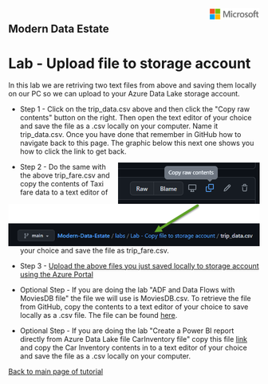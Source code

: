<img style="float: right;" src="../../graphics/solutions-microsoft-logo-small.png">

## Modern Data Estate
# Lab - Upload file to storage account

In this lab we are retriving two text files from above and saving them locally on our PC so we can upload to your Azure Data Lake storage account.


- Step 1 - Click on the trip_data.csv above and then click the "Copy raw contents" button on the right. Then open the text editor of your choice and save the file as a .csv locally on your computer. Name it trip_data.csv. Once you have done that remember in GitHub how to navigate back to this page. The graphic below this next one shows you how to click the link to get back.

<img style="float: right;" src="../../graphics/githubcopyraw.png">

<img style="float: right;" src="../../graphics/navigatebacktofilelab.png">


- Step 2 - Do the same with the above trip_fare.csv and copy the contents of Taxi fare data to a text editor of your choice and save the file as trip_fare.csv.

- Step 3 - [Upload the above files you just saved locally to storage account using the Azure Portal](https://docs.microsoft.com/en-us/azure/storage/blobs/storage-quickstart-blobs-portal)

- Optional Step - If you are doing the lab "ADF and Data Flows with MoviesDB file" the file we will use is MoviesDB.csv. To retrieve the file from GitHub, copy the contents to a text editor of your choice to save locally as a .csv file. 
  The file can be found [here](https://raw.githubusercontent.com/djpmsft/adf-ready-demo/master/moviesDB.csv).

- Optional Step - If you are doing the lab "Create a Power BI report directly from Azure Data Lake file CarInventory file" copy this file [link](https://raw.githubusercontent.com/krepko7/Modern-Data-Estate/main/labs/Lab2%20-%20Copy%20file%20to%20storage%20account/CarInventory.csv?token=AEX6LLP6DSYH77DNUXLXHO3BHOS44) and copy the Car Inventory contents in to a text editor of your choice and save the file as a .csv locally on your computer. 

[Back to main page of tutorial](https://github.com/krepko7/Modern-Data-Estate)


